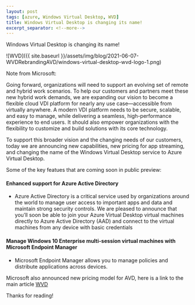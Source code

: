 ```yaml
---
layout: post
tags: [azure, Windows Virtual Desktop, WVD]
title: Windows Virtual Desktop is changing its name!
excerpt_separator: <!--more-->
---
```

Windows Virtual Desktop is changing its name! 

![WVD]({{ site.baseurl }}/assets/img/blog/2021-06-07-WVDRebrandingAVD/windows-virtual-desktop-wvd-logo-1.png)

<!--more-->
Note from Microsoft: 

Going forward, organizations will need to support an evolving set of remote and hybrid work scenarios. To help our customers and partners meet these new hybrid work demands, we are expanding our vision to become a flexible cloud VDI platform for nearly any use case—accessible from virtually anywhere. A modern VDI platform needs to be secure, scalable, and easy to manage, while delivering a seamless, high-performance experience to end users. It should also empower organizations with the flexibility to customize and build solutions with its core technology.

To support this broader vision and the changing needs of our customers, today we are announcing new capabilities, new pricing for app streaming, and changing the name of the Windows Virtual Desktop service to Azure Virtual Desktop.

Some of the key featues that are coming soon in public preview:

#### Enhanced support for Azure Active Directory ####

+ Azure Active Directory is a critical service used by organizations around the world to manage user access to important apps and data and maintain strong security controls. We are pleased to announce that you’ll soon be able to join your Azure Virtual Desktop virtual machines directly to Azure Active Directory (AAD) and connect to the virtual machines from any device with basic credentials

#### Manage Windows 10 Enterprise multi-session virtual machines with Microsoft Endpoint Manager ####

+ Microsoft Endpoint Manager allows you to manage policies and distribute applications across devices.

Microsoft also announced new pricing model for AVD, here is a link to the main article [WVD](https://azure.microsoft.com/en-us/blog/azure-virtual-desktop-the-desktop-and-app-virtualization-platform-for-the-hybrid-workplace/)

Thanks for reading!
